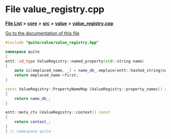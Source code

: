 

# File value\_registry.cpp

[**File List**](files.md) **>** [**core**](dir_6f77a39b07c019ccd7492ea87272f732.md) **>** [**src**](dir_232ab8dc75117fda122ab855789b1b2c.md) **>** [**value**](dir_0eca0b5bd173d9114e1516dc11ca978d.md) **>** [**value\_registry.cpp**](value__registry_8cpp.md)

[Go to the documentation of this file](value__registry_8cpp.md)


```C++
#include "quite/value/value_registry.hpp"

namespace quite
{
entt::id_type ValueRegistry::named_property(std::string name)
{
    auto &&[emplaced_name, _] = name_db_.emplace(entt::hashed_string{name.c_str()}.value(), std::move(name));
    return emplaced_name->first;
}

const ValueRegistry::PropertyNameMap &ValueRegistry::property_names() const
{
    return name_db_;
}

entt::meta_ctx &ValueRegistry::context() const
{
    return context_;
}
} // namespace quite
```


